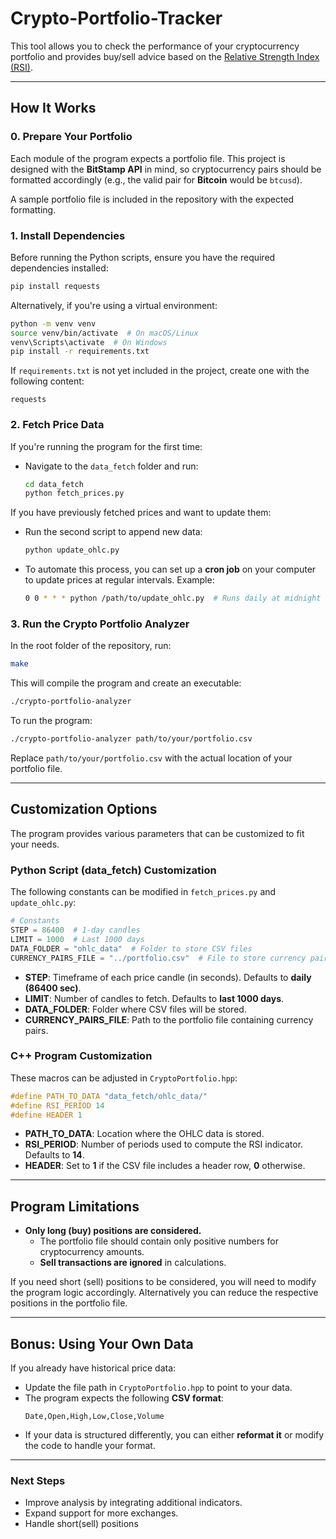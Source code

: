 # **Crypto-Portfolio-Tracker**  

This tool allows you to check the performance of your cryptocurrency portfolio and provides buy/sell advice based on the [Relative Strength Index (RSI)](https://www.investopedia.com/terms/r/rsi.asp).  

---

## **How It Works**  

### **0. Prepare Your Portfolio**  
Each module of the program expects a portfolio file. This project is designed with the **BitStamp API** in mind, so cryptocurrency pairs should be formatted accordingly (e.g., the valid pair for **Bitcoin** would be `btcusd`).  

A sample portfolio file is included in the repository with the expected formatting.  

### **1. Install Dependencies**  
Before running the Python scripts, ensure you have the required dependencies installed:  
```bash
pip install requests
```  

Alternatively, if you're using a virtual environment:  
```bash
python -m venv venv
source venv/bin/activate  # On macOS/Linux
venv\Scripts\activate  # On Windows
pip install -r requirements.txt
```  

If `requirements.txt` is not yet included in the project, create one with the following content:  
```
requests
```

### **2. Fetch Price Data**  
If you're running the program for the first time:  
- Navigate to the `data_fetch` folder and run:  
  ```bash
  cd data_fetch
  python fetch_prices.py
  ```  

If you have previously fetched prices and want to update them:  
- Run the second script to append new data:  
  ```bash
  python update_ohlc.py
  ```  
- To automate this process, you can set up a **cron job** on your computer to update prices at regular intervals. Example:  
  ```bash
  0 0 * * * python /path/to/update_ohlc.py  # Runs daily at midnight
  ```  

### **3. Run the Crypto Portfolio Analyzer**  
In the root folder of the repository, run:  
```bash
make
```  
This will compile the program and create an executable:  
```bash
./crypto-portfolio-analyzer
```  
To run the program:  
```bash
./crypto-portfolio-analyzer path/to/your/portfolio.csv
```  
Replace `path/to/your/portfolio.csv` with the actual location of your portfolio file.  

---

## **Customization Options**  

The program provides various parameters that can be customized to fit your needs.  

### **Python Script (data_fetch) Customization**  
The following constants can be modified in `fetch_prices.py` and `update_ohlc.py`:  
```python
# Constants
STEP = 86400  # 1-day candles
LIMIT = 1000  # Last 1000 days
DATA_FOLDER = "ohlc_data"  # Folder to store CSV files
CURRENCY_PAIRS_FILE = "../portfolio.csv"  # File to store currency pairs list
```
- **STEP**: Timeframe of each price candle (in seconds). Defaults to **daily (86400 sec)**.  
- **LIMIT**: Number of candles to fetch. Defaults to **last 1000 days**.  
- **DATA_FOLDER**: Folder where CSV files will be stored.  
- **CURRENCY_PAIRS_FILE**: Path to the portfolio file containing currency pairs.  

### **C++ Program Customization**  
These macros can be adjusted in `CryptoPortfolio.hpp`:  
```cpp
#define PATH_TO_DATA "data_fetch/ohlc_data/"
#define RSI_PERIOD 14
#define HEADER 1
```
- **PATH_TO_DATA**: Location where the OHLC data is stored.  
- **RSI_PERIOD**: Number of periods used to compute the RSI indicator. Defaults to **14**.  
- **HEADER**: Set to **1** if the CSV file includes a header row, **0** otherwise.  

---

## **Program Limitations**  
- **Only long (buy) positions are considered.**  
  - The portfolio file should contain only positive numbers for cryptocurrency amounts.  
  - **Sell transactions are ignored** in calculations.  

If you need short (sell) positions to be considered, you will need to modify the program logic accordingly. 
Alternatively you can reduce the respective positions in the portfolio file.

---

## **Bonus: Using Your Own Data**  
If you already have historical price data:  
- Update the file path in `CryptoPortfolio.hpp` to point to your data.  
- The program expects the following **CSV format**:  
  ```
  Date,Open,High,Low,Close,Volume
  ```  
- If your data is structured differently, you can either **reformat it** or modify the code to handle your format.  

---

### **Next Steps**  
- Improve analysis by integrating additional indicators.  
- Expand support for more exchanges.
- Handle short(sell) positions
